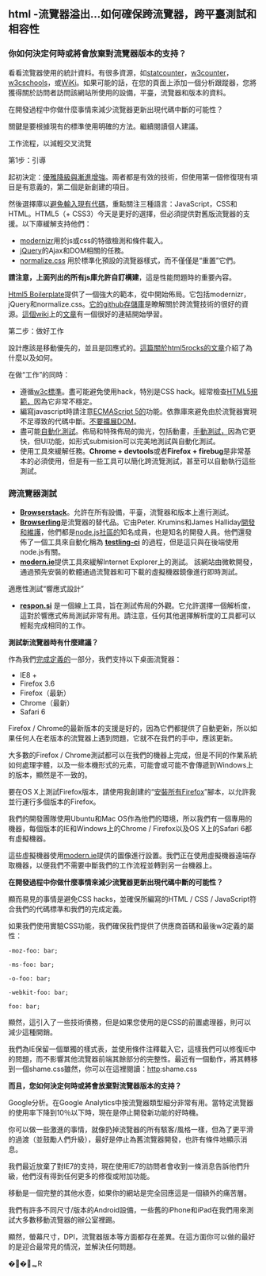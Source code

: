 ## html -流覽器溢出...如何確保跨流覽器，跨平臺測試和相容性

### 你如何決定何時或將會放棄對流覽器版本的支持？

看看流覽器使用的統計資料。有很多資源，如[statcounter](http://www.w3counter.com/globalstats.php)，[w3counter](http://www.w3counter.com/globalstats.php)，[w3cschools](http://www.w3schools.com/browsers/browsers_stats.asp)，或[WiKi](http://en.wikipedia.org/wiki/Usage_share_of_web_browsers)。如果可能的話，在您的頁面上添加一個分析跟蹤器，您將獲得關於訪問者訪問該網站所使用的設備，平臺，流覽器和版本的資料。

在開發過程中你做什麼事情來減少流覽器更新出現代碼中斷的可能性？

關鍵是要根據現有的標準使用明確的方法。繼續閱讀個人建議。

工作流程，以減輕交叉流覽

第1步：引導

起初決定：[優雅降級與漸進增強](http://www.w3.org/wiki/Graceful_degredation_versus_progressive_enhancement)。兩者都是有效的技術，但使用第一個修復現有項目是有意義的，第二個是新創建的項目。

然後選擇庫以[避免輸入現有代碼](http://en.wikipedia.org/wiki/Don%27t_repeat_yourself)，重點關注三種語言：JavaScript，CSS和HTML。HTML5（+ CSS3）今天是更好的選擇，但必須提供對舊版流覽器的支援。以下庫緩解支持他們：

* [modernizr](http://modernizr.com/)用於js或css的特徵檢測和條件載入。
* [jQuery](http://jquery.com/)的Ajax和DOM相關的任務。
* [normalize.css](http://necolas.github.io/normalize.css/)
  用於標準化預設的流覽器樣式，而不僅僅是“重置”它們。

**請注意，上面列出的所有js庫允許自訂構建**，這是性能問題時的重要內容。

[Html5 Boilerplate](http://html5boilerplate.com/)提供了一個強大的範本，從中開始佈局。它包括modernizr，jQuery和normalize.css。[它的github存儲庫](https://github.com/h5bp/html5-boilerplate)是瞭解關於跨流覽技術的很好的資源。[這個wiki](https://github.com/h5bp/html5-boilerplate/wiki/library)上的[文章](https://github.com/h5bp/html5-boilerplate/wiki/library)有一個很好的連結開始學習。

第二步：做好工作

設計應該是移動優先的，並且是回應式的。[這篇關於html5rocks的文章](http://www.html5rocks.com/en/mobile/responsivedesign/)介紹了為什麼以及如何。

在做“工作”的同時：

* 遵循[w3c標準](http://www.w3.org/standards/)。盡可能避免使用hack，特別是CSS hack。經常檢查[HTML5規範，](http://www.w3.org/TR/html51/single-page.html)因為它非常不穩定。
* 編寫javascript時請注意[ECMAScript 5的](http://www.ecmascript.org/)功能。依靠庫來避免由於流覽器實現不足導致的代碼中斷。[不要擴展DOM](http://perfectionkills.com/whats-wrong-with-extending-the-dom/)。
* 盡可能[自動化測試](http://en.wikipedia.org/wiki/Test_automation)。佈局和特殊佈局的拋光，包括動畫，[手動測試，](http://en.wikipedia.org/wiki/Manual_testing)因為它更快，但UI功能，如形式submision可以完美地測試與自動化測試。
* 使用工具來緩解任務。**Chrome + devtools**或者**Firefox + firebug**是非常基本的必須使用，但是有一些工具可以簡化跨流覽測試，甚至可以自動執行這些測試。

### 跨流覽器測試

* [**Browserstack**](http://www.browserstack.com/)。允許在所有設備，平臺，流覽器和版本上進行測試。
* [**Browserling**](https://browserling.com/)是流覽器的替代品。它由Peter. Krumins和James Halliday[開發和維護](https://browserling.com/)，他們都是[node.js社區的](http://nodeguide.com/community.html)知名成員，也是知名的開發人員。他們還發佈了一個工具來自動化稱為 [**testling-ci**](https://ci.testling.com/) 的過程，但是這只與在後端使用node.js有關。
* [**modern.ie**](http://www.modern.ie/)提供工具來緩解Internet Explorer上的測試。
  該網站由微軟開發，通過預先安裝的軟體通過流覽器和可下載的虛擬機器鏡像進行即時測試。

適應性測試“響應式設計”

* [**respon.si**](http://respon.si/) 是一個線上工具，旨在測試佈局的外觀。它允許選擇一個解析度，這對於響應式佈局測試非常有用。請注意，任何其他選擇解析度的工具都可以輕鬆完成相同的工作。

**測試新流覽器時有什麼建議？**

作為我們[完成定義的](http://www.scrum.org/Resources/Scrum-Glossary/Definition-of-Done)一部分，我們支持以下桌面流覽器：

* IE8 +
* Firefox 3.6
* Firefox（最新）
* Chrome（最新）
* Safari 6

Firefox / Chrome的最新版本的支援是好的，因為它們都提供了自動更新，所以如果任何人在老版本的流覽器上遇到問題，它就不在我們的手中，應該更新。

大多數的Firefox / Chrome測試都可以在我們的機器上完成，但是不同的作業系統如何處理字體，以及一些本機形式的元素，可能會或可能不會傳遞到Windows上的版本，顯然是不一致的。

要在OS X上測試Firefox版本，請使用我創建的“[安裝所有Firefox](https://github.com/omgmog/install-all-firefox)”腳本，以允許我並行運行多個版本的Firefox。

我們的開發團隊使用Ubuntu和Mac OS作為他們的環境，所以我們有一個專用的機器，每個版本的IE和Windows上的Chrome / Firefox以及OS X上的Safari 6都有虛擬機器。

這些虛擬機器使用[modern.ie](http://modern.ie/)提供的圖像進行設置。我們正在使用虛擬機器遠端存取機器，以便我們不需要中斷我們的工作流程並轉到另一台機器上。

**在開發過程中你做什麼事情來減少流覽器更新出現代碼中斷的可能性？**

顯而易見的事情是避免CSS hacks，並確保所編寫的HTML / CSS / JavaScript符合我們的代碼標準和我們的完成定義。

如果我們使用實驗CSS功能，我們確保我們提供了供應商首碼和最後w3定義的屬性：

`-moz-foo: bar;`

`-ms-foo: bar;`

`-o-foo: bar;`

`-webkit-foo: bar;`

`foo: bar;`

顯然，這引入了一些技術債務，但是如果您使用的是CSS的前置處理器，則可以減少這種開銷。

我們為IE保留一個單獨的樣式表，並使用條件注釋載入它，這樣我們可以修復IE中的問題，而不影響其他流覽器前端其餘部分的完整性。最近有一個動作，將其轉移到一個shame.css雖然，你可以在這裡閱讀：[http](http://csswizardry.com/2013/04/shame-css/):shame.css

**而且，您如何決定何時或將會放棄對流覽器版本的支持？**

Google分析。在Google Analytics中按流覽器類型細分非常有用。當特定流覽器的使用率下降到10％以下時，現在是停止開發新功能的好時機。

你可以做一些激進的事情，就像扔掉流覽器的所有駭客/風格一樣，但為了更平滑的過渡（並鼓勵人們升級），最好是停止為舊流覽器開發，也許有條件地顯示消息。

我們最近放棄了對IE7的支持，現在使用IE7的訪問者會收到一條消息告訴他們升級，他們沒有得到任何更多的修復或附加功能。

移動是一個完整的其他水壺，如果你的網站是完全回應這是一個額外的痛苦層。

我們有許多不同尺寸/版本的Android設備，一些舊的iPhone和iPad在我們用來測試大多數移動流覽器的辦公室裡踢。

顯然，螢幕尺寸，DPI，流覽器版本等方面都存在差異。在這方面你可以做的最好的是迎合最常見的情況，並解決任何問題。



 ��ᇸR

